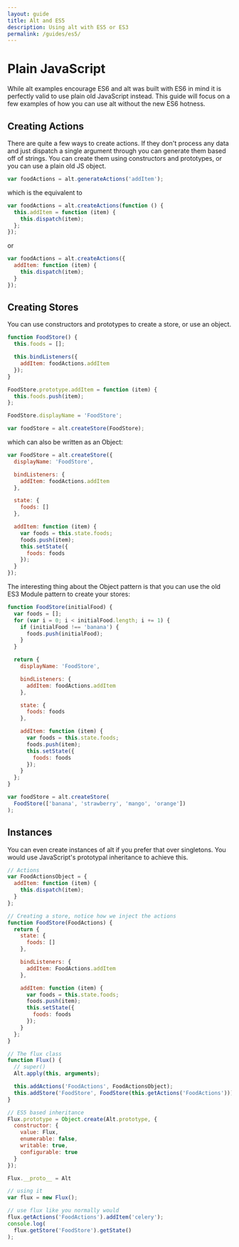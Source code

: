 ```yaml
---
layout: guide
title: Alt and ES5
description: Using alt with ES5 or ES3
permalink: /guides/es5/
---
```


# Plain JavaScript

While alt examples encourage ES6 and alt was built with ES6 in mind it is perfectly valid to use plain old JavaScript instead. This guide will focus on a few examples of how you can use alt without the new ES6 hotness.

## Creating Actions

There are quite a few ways to create actions. If they don't process any data and just dispatch a single argument through you can generate them based off of strings. You can create them using constructors and prototypes, or you can use a plain old JS object.

```js
var foodActions = alt.generateActions('addItem');
```

which is the equivalent to

```js
var foodActions = alt.createActions(function () {
  this.addItem = function (item) {
    this.dispatch(item);
  };
});
```

or

```js
var foodActions = alt.createActions({
  addItem: function (item) {
    this.dispatch(item);
  }
});
```

## Creating Stores

You can use constructors and prototypes to create a store, or use an object.

```js
function FoodStore() {
  this.foods = [];

  this.bindListeners({
    addItem: foodActions.addItem
  });
}

FoodStore.prototype.addItem = function (item) {
  this.foods.push(item);
};

FoodStore.displayName = 'FoodStore';

var foodStore = alt.createStore(FoodStore);
```

which can also be written as an Object:

```js
var FoodStore = alt.createStore({
  displayName: 'FoodStore',

  bindListeners: {
    addItem: foodActions.addItem
  },

  state: {
    foods: []
  },

  addItem: function (item) {
    var foods = this.state.foods;
    foods.push(item);
    this.setState({
      foods: foods
    });
  }
});
```

The interesting thing about the Object pattern is that you can use the old ES3 Module pattern to create your stores:

```js
function FoodStore(initialFood) {
  var foods = [];
  for (var i = 0; i < initialFood.length; i += 1) {
    if (initialFood !== 'banana') {
      foods.push(initialFood);
    }
  }

  return {
    displayName: 'FoodStore',

    bindListeners: {
      addItem: foodActions.addItem
    },

    state: {
      foods: foods
    },

    addItem: function (item) {
      var foods = this.state.foods;
      foods.push(item);
      this.setState({
        foods: foods
      });
    }
  };
}

var foodStore = alt.createStore(
  FoodStore(['banana', 'strawberry', 'mango', 'orange'])
);
```

## Instances

You can even create instances of alt if you prefer that over singletons. You would use JavaScript's prototypal inheritance to achieve this.

```js
// Actions
var FoodActionsObject = {
  addItem: function (item) {
    this.dispatch(item);
  }
};

// Creating a store, notice how we inject the actions
function FoodStore(FoodActions) {
  return {
    state: {
      foods: []
    },

    bindListeners: {
      addItem: FoodActions.addItem
    },

    addItem: function (item) {
      var foods = this.state.foods;
      foods.push(item);
      this.setState({
        foods: foods
      });
    }
  };
}

// The flux class
function Flux() {
  // super()
  Alt.apply(this, arguments);

  this.addActions('FoodActions', FoodActionsObject);
  this.addStore('FoodStore', FoodStore(this.getActions('FoodActions')));
}

// ES5 based inheritance
Flux.prototype = Object.create(Alt.prototype, {
  constructor: {
    value: Flux,
    enumerable: false,
    writable: true,
    configurable: true
  }
});

Flux.__proto__ = Alt

// using it
var flux = new Flux();

// use flux like you normally would
flux.getActions('FoodActions').addItem('celery');
console.log(
  flux.getStore('FoodStore').getState()
);
```
